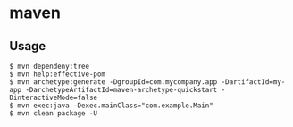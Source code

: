 # maven

## Usage

    $ mvn dependeny:tree
    $ mvn help:effective-pom
    $ mvn archetype:generate -DgroupId=com.mycompany.app -DartifactId=my-app -DarchetypeArtifactId=maven-archetype-quickstart -DinteractiveMode=false
    $ mvn exec:java -Dexec.mainClass="com.example.Main"
    $ mvn clean package -U

